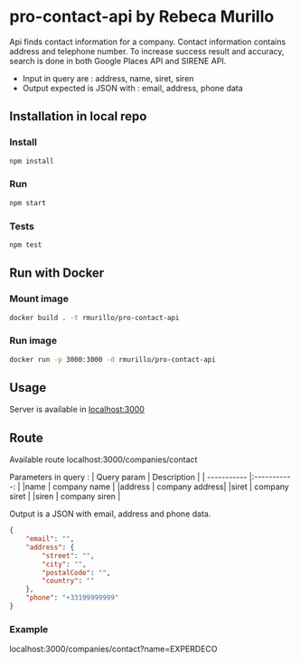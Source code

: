 # pro-contact-api by Rebeca Murillo

Api finds contact information for a company. 
Contact information contains address and telephone number. 
To increase success result and accuracy, search is done in both Google Places API and SIRENE API.

- Input in query are : address, name, siret, siren
- Output expected is JSON with : email, address, phone data 

## Installation in local repo
### Install

```bash
npm install
```
### Run 
```bash
npm start
```

### Tests 
```bash
npm test
```

## Run with Docker
### Mount image
```bash
docker build . -t rmurillo/pro-contact-api
```

### Run image
```bash
docker run -p 3000:3000 -d rmurillo/pro-contact-api
```

## Usage

Server is available in [localhost:3000](localhost:3000)

## Route
Available route localhost:3000/companies/contact

Parameters in query : 
| Query param | Description    |
| ----------- |:-----------:   |
|name         | company name   |
|address      | company address|
|siret        | company siret  |
|siren        | company siren  |

Output is a JSON with email, address and phone data.

```json
{
    "email": "",
    "address": {
        "street": "",
        "city": "",
        "postalCode": "",
        "country": ""
    },
    "phone": "+33199999999"
}
```

### Example
localhost:3000/companies/contact?name=EXPERDECO
